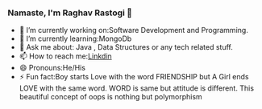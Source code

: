### Namaste, I'm Raghav Rastogi 👋

<!--
**raghav2404/raghav2404** is a ✨ _special_ ✨ repository because its `README.md` (this file) appears on your GitHub profile.
Here are some ideas to get you started:
-->
- 🔭 I’m currently working on:Software Development and Programming.
- 🌱 I’m currently learning:MongoDb
- 💬 Ask me about: Java , Data Structures or any tech related stuff.
- 📫 How to reach me:[Linkdin](https://www.linkedin.com/in/raghav-rastogi-306206197/)
- 😄 Pronouns:He/His
- ⚡ Fun fact:Boy starts Love with the word FRIENDSHIP but A Girl ends LOVE with the same word. WORD is same but attitude is different. This beautiful concept of oops is nothing but polymorphism
                                    
      

